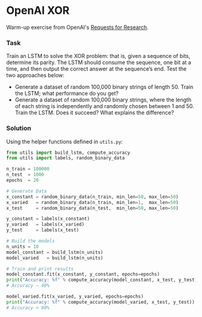 # OpenAI XOR

Warm-up exercise from OpenAI's [Requests for Research](https://blog.openai.com/requests-for-research-2/).

### Task
Train an LSTM to solve the XOR problem: that is, given a sequence of bits, determine its parity. The LSTM should consume the sequence, one bit at a time, and then output the correct answer at the sequence’s end. Test the two approaches below:

- Generate a dataset of random 100,000 binary strings of length 50. Train the LSTM; what performance do you get?
- Generate a dataset of random 100,000 binary strings, where the length of each string is independently and randomly chosen between 1 and 50. Train the LSTM. Does it succeed? What explains the difference?

### Solution
Using the helper functions defined in `utils.py`:

```python
from utils import build_lstm, compute_accuracy
from utils import labels, random_binary_data

n_train = 100000
n_test  = 1000
epochs  = 20

# Generate Data
x_constant = random_binary_data(n_train, min_len=50, max_len=50)
x_varied   = random_binary_data(n_train, min_len=1,  max_len=50)
x_test     = random_binary_data(n_test,  min_len=50, max_len=50)

y_constant = labels(x_constant)
y_varied   = labels(x_varied)
y_test     = labels(x_test)

# Build the models
n_units = 10
model_constant = build_lstm(n_units)
model_varied   = build_lstm(n_units)

# Train and print results
model_constant.fit(x_constant, y_constant, epochs=epochs)
print("Accuracy: %f" % compute_accuracy(model_constant, x_test, y_test))
# Accuracy ~ 40%

model_varied.fit(x_varied, y_varied, epochs=epochs)
print("Accuracy: %f" % compute_accuracy(model_varied, x_test, y_test))
# Accuracy > 90%
```

